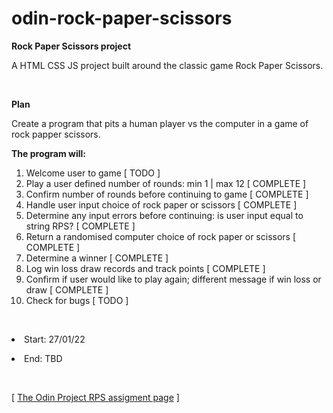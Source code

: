 # odin-rock-paper-scissors

<p><strong>Rock Paper Scissors project</strong></p>
A HTML CSS JS project built around the classic game Rock Paper Scissors.</p>
<br>

<p><strong>Plan</strong></p>
<p>Create a program that pits a human player vs the computer in a game of rock papper scissors.</p>
<strong>The program will:</strong>
<ol>
  <li>Welcome user to game [ TODO ]</li>
  <li>Play a user defined number of rounds: min 1 | max 12 [ COMPLETE ]</li>
  <li>Confirm number of rounds before continuing to game [ COMPLETE ]</li>
  <li>Handle user input choice of rock paper or scissors [ COMPLETE ]</li>
  <li>Determine any input errors before continuing: is user input equal to string RPS? [ COMPLETE ]</li>
  <li>Return a randomised computer choice of rock paper or scissors [ COMPLETE ]</li>
  <li>Determine a winner [ COMPLETE ]</li>
  <li>Log win loss draw records and track points [ COMPLETE ]</li>
  <li>Confirm if user would like to play again; different message if win loss or draw [ COMPLETE ]</li>
  <li>Check for bugs [ TODO ]</li>
</ol>

<br>
<p><li>Start: 27/01/22</li></p>
<p><li>End: TBD</li></p>
<br>
<p>[ <a href="https://www.theodinproject.com/paths/foundations/courses/foundations/lessons/rock-paper-scissors#assignment">The Odin Project RPS assigment page</a> ]</p>
